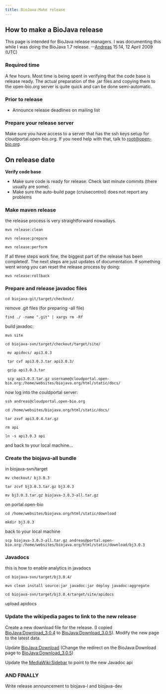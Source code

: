 ```yaml
---
title: BioJava:Make release
---
```


How to make a BioJava release
-----------------------------

This page is intended for BioJava release managers. I was documenting
this while I was doing the BioJava 1.7
release. --[Andreas](User:Andreas "wikilink") 15:14, 12 April 2009 (UTC)

### Required time

A few hours. Most time is being spent in verifying that the code base is
release ready. The actual preparation of the .jar files and copying them
to the open-bio.org server is quite quick and can be done
semi-automatic.

### Prior to release

-   Announce release deadlines on mailing list

### Prepare your release server

Make sure you have access to a server that has the ssh keys setup for
cloudportal.open-bio.org. If you need help with that, talk to
root@open-bio.org.

On release date
---------------

**Verify code base**

-   Make sure code is ready for release. Check last minute commits
    (there usually are some).
-   Make sure the auto-build page (cruisecontrol) does not report any
    problems

### Make maven release

the release process is very straightforward nowadays.

`mvn release:clean `

`mvn release:prepare `

`mvn release:perform`

If all three steps work fine, the biggest part of the release has been
completed!. The next steps are just updates of documentation. If
something went wrong you can reset the release process by doing:

`mvn release:rollback`

### Prepare and release javadoc files

`cd biojava-git/target/checkout/`

remove .git files (for preparing -all file)

`find ./ -name ".git" | xargs rm -Rf`

build javadoc:

`mvn site`

`cd biojava-svn/target/checkout/target/site/`

` mv apidocs/ api3.0.3`

` tar cvf api3.0.3.tar api3.0.3/`  
  
` gzip api3.0.3.tar`

` scp api3.0.3.tar.gz username@cloudportal.open-bio.org:/home/websites/biojava.org/html/static/docs/`

now log into the couldportal server:

`ssh andreas@cloudportal.open-bio.org`

`cd /home/websites/biojava.org/html/static/docs/`

`tar zxvf api3.0.4.tar.gz`

`rm api`  
  
`ln -s api3.0.3 api`

and back to your local machine...

### Create the biojava-all bundle

in biojava-svn/target

`mv checkout/ bj3.0.3`

`tar zcvf bj3.0.3.tar.gz bj3.0.3`

`mv bj3.0.3.tar.gz biojava-3.0.3-all.tar.gz`  

on portal.open-bio

`cd /home/websites/biojava.org/html/static/download`

`mkdir bj3.0.3`

back to your local machine

`scp biojava-3.0.3-all.tar.gz andreas@portal.open-bio.org:/home/websites/biojava.org/html/static/download/bj3.0.3`

### Javadocs

this is how to enable analytics in javadocs

`cd biojava-svn/target/bj3.0.4/`

`mvn clean install source:jar javadoc:jar deploy javadoc:aggregate`

`cd biojava-svn/target/bj3.0.4/target/site/apidocs`

upload apidocs

### Update the wikipedia pages to link to the new release

Create a new download file for the release. (I copied
<BioJava:Download_3.0.4> to <BioJava:Download_3.0.5>). Modify the new
page to the latest data.

Update <BioJava:Download> (Change the redirect on the BioJava:Download
page to <BioJava:Download_3.0.5>)

Update the <MediaWiki:Sidebar> to point to the new Javadoc api

### AND FINALLY

Write release announcement to biojava-l and biojava-dev
